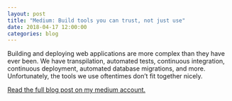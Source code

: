 ```yaml
---
layout: post
title: "Medium: Build tools you can trust, not just use"
date: 2018-04-17 12:00:00
categories: blog
---
```


Building and deploying web applications are more complex than they have ever been. We have transpilation, automated tests, continuous integration, continuous deployment, automated database migrations, and more. Unfortunately, the tools we use oftentimes don’t fit together nicely.

[Read the full blog post on my medium account.](https://medium.com/curated-by-versett/build-tools-you-can-trust-not-just-use-c1f0662d1f59)
